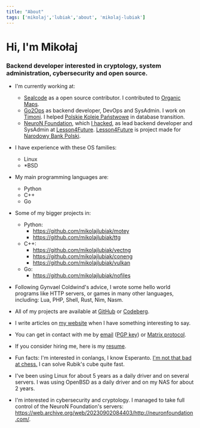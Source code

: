 ```yaml
---
title: "About"
tags: ['mikolaj','lubiak','about', 'mikolaj-lubiak']
---
```


# Hi, I'm Mikołaj

### Backend developer interested in cryptology, system administration, cybersecurity and open source.

- I'm currently working at:
    - [Sealcode](https://www.sealcode.it/) as a open source contributor. I contributed to [Organic Maps](https://organicmaps.app/).
    - [Go2Ops](https://go2ops.com/) as backend developer, DevOps and SysAdmin. I work on [Timoni](https://timoni.io/). I helped [Polskie Koleje Państwowe](https://www.pkp.pl/) in database transition.
    - [NeuroN Foundation](https://neuronfoundation.com/), which [I hacked](https://web.archive.org/web/20230902084403/http://neuronfoundation.com/), as lead backend developer and SysAdmin at [Lesson4Future](https://lesson4future.com/). [Lesson4Future](https://lesson4future.com/) is project made for [Narodowy Bank Polski](https://nbp.pl/).

- I have experience with these OS families:
	- Linux
	- \*BSD

- My main programming languages are:
	- Python
	- C++
	- Go

- Some of my bigger projects in:
	- Python:
		- https://github.com/mikolajlubiak/motey
		- https://github.com/mikolajlubiak/ttg
	- C++:
		- https://github.com/mikolajlubiak/vectng
        - https://github.com/mikolajlubiak/coneng
		- https://github.com/mikolajlubiak/vulkan
	- Go:
		- https://github.com/mikolajlubiak/nofiles

- Following Gynvael Coldwind's advice, I wrote some hello world programs like HTTP servers, or games in many other languages, including: Lua, PHP, Shell, Rust, Nim, Nasm.

- All of my projects are available at [GitHub](https://github.com/mikolajlubiak) or [Codeberg](https://codeberg.org/mikolajlubiak).

- I write articles on [my website](https://lubiak.pages.dev/) when I have something interesting to say.

- You can get in contact with me by [email](mailto:lubiak@proton.me) ([PGP key](https://keys.openpgp.org/search?q=lubiak%40proton.me)) or [Matrix protocol](https://matrix.to/#/@galanonim:matrix.org).

- If you consider hiring me, here is my [resume](https://lubiak.pages.dev/resume.pdf).

- Fun facts: I'm interested in conlangs, I know Esperanto. [I'm not that bad at chess.](https://lichess.org/@/funtoomen) I can solve Rubik's cube quite fast.

- I've been using Linux for about 5 years as a daily driver and on several servers. I was using OpenBSD as a daily driver and on my NAS for about 2 years.
- I'm interested in cybersecurity and cryptology. I managed to take full control of the NeuroN Foundation's servers: https://web.archive.org/web/20230902084403/http://neuronfoundation.com/.
